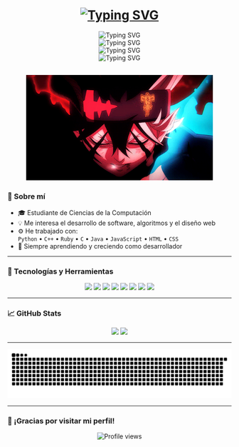 <h1 align="center"><a href="https://git.io/typing-svg"><img src="https://readme-typing-svg.demolab.com?font=Fira+Code&pause=1000&center=true&width=435&lines=Hola+%F0%9F%91%8B%2C+soy+Cristian" alt="Typing SVG" /></a></h1>

<div align="center">
  <div style="display: flex; justify-content: center; align-items: center; flex-wrap: wrap; gap: 30px;">
    <div>
      <img src="https://readme-typing-svg.demolab.com?font=Cinzel&weight=900&size=30&duration=4000&pause=5000&color=F78602&width=500&lines=Mi+magia+es+no+rendirme" alt="Typing SVG" /><br>
      <img src="https://readme-typing-svg.demolab.com?font=Cinzel&weight=900&size=30&duration=4000&pause=5000&color=F78602&width=500&lines=si+tengo+falencias+la" alt="Typing SVG" /><br>
      <img src="https://readme-typing-svg.demolab.com?font=Cinzel&weight=900&size=30&duration=4000&pause=5000&color=F78602&width=500&lines=practica+me+llevara+a+la" alt="Typing SVG" /><br>
      <img src="https://readme-typing-svg.demolab.com?font=Cinzel&weight=900&size=30&duration=4000&pause=5000&color=F78602&width=500&lines=experticia" alt="Typing SVG" />
    </div>
    <div>
      <img src="https://raw.githubusercontent.com/Crislord987/astagif/main/astagif.gif" width="420" alt="Asta Black Clover" />
    </div>
  </div>
</div>





### 🧠 Sobre mí

- 🎓 Estudiante de Ciencias de la Computación
- 💡 Me interesa el desarrollo de software, algoritmos y el diseño web
- ⚙️ He trabajado con:  
  `Python` • `C++` • `Ruby` • `C` • `Java` • `JavaScript` • `HTML` • `CSS`
- 🌱 Siempre aprendiendo y creciendo como desarrollador

---

### 🧰 Tecnologías y Herramientas

<p align="center">
  <img src="https://cdn.jsdelivr.net/gh/devicons/devicon/icons/python/python-original.svg" width="40" />
  <img src="https://cdn.jsdelivr.net/gh/devicons/devicon/icons/cplusplus/cplusplus-original.svg" width="40" />
  <img src="https://cdn.jsdelivr.net/gh/devicons/devicon/icons/ruby/ruby-original.svg" width="40" />
  <img src="https://cdn.jsdelivr.net/gh/devicons/devicon/icons/c/c-original.svg" width="40" />
  <img src="https://cdn.jsdelivr.net/gh/devicons/devicon/icons/java/java-original.svg" width="40" />
  <img src="https://cdn.jsdelivr.net/gh/devicons/devicon/icons/javascript/javascript-original.svg" width="40" />
  <img src="https://cdn.jsdelivr.net/gh/devicons/devicon/icons/html5/html5-original.svg" width="40" />
  <img src="https://cdn.jsdelivr.net/gh/devicons/devicon/icons/css3/css3-original.svg" width="40" />
</p>

---

### 📈 GitHub Stats

<p align="center">
  <img src="https://github-readme-stats.vercel.app/api?username=Crislord987&show_icons=true&theme=tokyonight" width="48%" />
  <img src="https://github-readme-stats.vercel.app/api/top-langs/?username=Crislord987&layout=compact&theme=tokyonight" width="48%" />
</p>

---
<p align="center">
  <img src="https://raw.githubusercontent.com/Snoopy1866/Snoopy1866/main/profile-contrib-snake/github-snake.svg" alt="snake gif" />
</p>

---

### 🚀 ¡Gracias por visitar mi perfil!

<p align="center">
  <img src="https://komarev.com/ghpvc/?username=Crislord987&label=Visitas&color=brightgreen" alt="Profile views"/>
</p>
